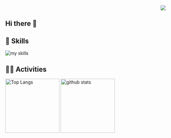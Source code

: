 <div align="right">
  <img src="https://komarev.com/ghpvc/?username=bass-bass" />
</div>

## Hi there 👋
<!--<img src="./github-metrics.svg">-->
<!--
**bass-bass/bass-bass** is a ✨ _special_ ✨ repository because its `README.md` (this file) appears on your GitHub profile.

Here are some ideas to get you started:

- 🔭 I’m currently working on ...
- 🌱 I’m currently learning ...
- 👯 I’m looking to collaborate on ...
- 🤔 I’m looking for help with ...
- 💬 Ask me about ...
- 📫 How to reach me: ...
- 😄 Pronouns: ...
- ⚡ Fun fact: ...
-->

<!-- modes : theme=light,dark -->
<!-- icons ： https://arc.net/l/quote/zizyykfh -->
## 🌱 Skills
<img alt="my skills" src="https://skillicons.dev/icons?theme=dark&perline=7&i=java,js,spring,python,fastapi,sklearn,laravel,docker,linux,nginx,mysql,maven,jenkins,git" />
<br>

## 🏃‍♀️ Activities
<div align="left"> 
  <img alt="Top Langs" height="170px" src="https://github-readme-stats.vercel.app/api?username=bass-bass&theme=vue-dark&layout=compact" />
  <img alt="github stats" height="170px" src="https://github-readme-stats.vercel.app/api/top-langs/?username=bass-bass&theme=vue-dark&layout=compact" />
</div>
